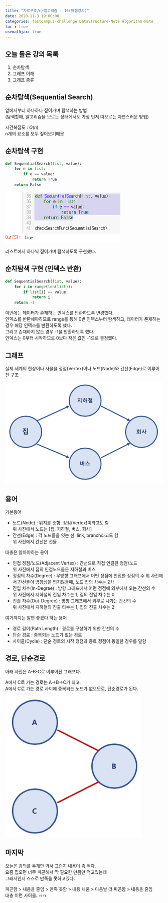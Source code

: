 ```yaml
---
title: "자료구조/👉알고리즘 - 16(패캠강의)"
date: 2020-11-3 19:00:00
categories: fastcampus-challenge DataStructure-Note Algorithm-Note
toc : true
usemathjax: true
---
```

## 오늘 들은 강의 목록

1. 순차탐색
2. 그래프 이해
3. 그래프 종류

## 순차탐색(Sequential Search)

앞에서부터 하나하나 짚어가며 탐색하는 방법  
(탐색할때, 알고리즘을 모르는 상태에서도 가장 먼저 떠오르는 자연스러운 방법)  

시간복잡도 : $O(n)$  
n개의 요소를 모두 짚어보기때문

## 순차탐색 구현

```py
def SequentialSearch(list, value):
    for e in list:
        if e == value:
            return True
    return False
```

![결과](/assets/images/fastchallenge/day16/순차탐색결과.PNG)

리스트에서 하나씩 짚어가며 탐색하도록 구현했다.

## 순차탐색 구현 (인덱스 반환)

```py
def SequentialSearch(list, value):
    for i in range(len(list)):
        if list[i] == value:
            return i
    return -1
```

이번에는 데이터가 존재하는 인덱스를 반환하도록 변경했다.  
인덱스를 반환해야하므로 range를 통해 0번 인덱스부터 탐색하고, 데이터가 존재하는 경우 해당 인덱스를 반환하도록 했다.  
그리고 존재하지 않는 경우 -1을 반환하도록 했다.  
인덱스는 0부터 시작하므로 0보다 작은 값인 -1으로 결정했다.

## 그래프

실제 세계의 현상이나 사물을 정점(Vertex)이나 노드(Node)와 간선(Edge)로 이루어진 구조

![그래프](/assets/images/fastchallenge/day16/그래프.PNG)

## 용어

기본용어

+ 노드(Node) : 위치를 뜻함. 정점(Vertex)이라고도 함  
위 사진에서 노드는 [집, 지하철, 버스, 회사]  
+ 간선(Edge) : 각 노드들을 잇는 선. link, branch라고도 함  
위 사진에서 간선은 선들  

대충은 알아야하는 용어

+ 인접 정점/노드(Adjacent Vertex) : 간선으로 직접 연결된 정점/노드  
위 사진에서 집의 인접노드들은 지하철과 버스  
+ 정점의 차수(Degree) : 무방향 그래프에서 어떤 정점에 인접한 정점의 수
위 사진에서 간선들이 방향성을 띄지않을때, 노드 집의 차수는 2차  
+ 진입 차수(In-Degree) : 방향 그래프에서 어떤 정점에 외부에서 오는 간선의 수  
위 사진에서 지하철의 진입 차수는 1, 집의 진입 차수는 0  
+ 진출 차수(Out-Degree) : 방향 그래프에서 외부로 나가는 간선의 수  
위 사진에서 지하철의 진출 타수는 1, 집의 진출 차수는 2  

여기까지는 알면 좋겠다 하는 용어

+ 경로 길이(Path Length) : 경로를 구성하기 위한 간선의 수  
+ 단순 경로 : 중복되는 노드가 없는 경로
+ 사이클(Cycle) : 단순 경로의 시작 정점과 종료 정점이 동일한 경우를 말함

## 경로, 단순경로

아래 사진은 A-B-C로 이루어진 그래프다.

A에서 C로 가는 경로는 A->B->C가 되고,  
A에서 C로 가는 경로 사이에 중복되는 노드가 없으므로, 단순경로가 된다.

![경로](/assets/images/fastchallenge/day16/단순경로.png)

## 마지막

오늘은 강의를 두개만 봐서 그런지 내용이 좀 적다.  
요즘 집오면 너무 피곤해서 딱 필요한 만큼만 적고있는데  
그래서인지 스스로 만족을 못하고있다.

피곤함 > 내용을 줄임 > 만족 못함 > 내용 채움 > 다음날 더 피곤함 > 내용을 줄임  
대충 이런 사이클..ㅠㅠ